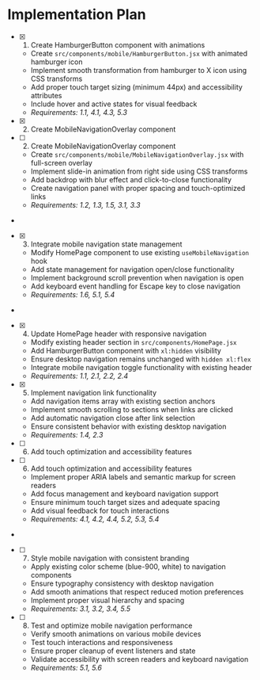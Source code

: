 # Implementation Plan

- [x] 1. Create HamburgerButton component with animations





  - Create `src/components/mobile/HamburgerButton.jsx` with animated hamburger icon
  - Implement smooth transformation from hamburger to X icon using CSS transforms
  - Add proper touch target sizing (minimum 44px) and accessibility attributes
  - Include hover and active states for visual feedback
  - _Requirements: 1.1, 4.1, 4.3, 5.3_
- [x] 2. Create MobileNavigationOverlay component




- [ ] 2. Create MobileNavigationOverlay component

  - Create `src/components/mobile/MobileNavigationOverlay.jsx` with full-screen overlay
  - Implement slide-in animation from right side using CSS transforms
  - Add backdrop with blur effect and click-to-close functionality
  - Create navigation panel with proper spacing and touch-optimized links
  - _Requirements: 1.2, 1.3, 1.5, 3.1, 3.3_
-

- [x] 3. Integrate mobile navigation state management





  - Modify HomePage component to use existing `useMobileNavigation` hook
  - Add state management for navigation open/close functionality
  - Implement background scroll prevention when navigation is open
  - Add keyboard event handling for Escape key to close navigation
  - _Requirements: 1.6, 5.1, 5.4_
-

- [x] 4. Update HomePage header with responsive navigation




  - Modify existing header section in `src/components/HomePage.jsx`
  - Add HamburgerButton component with `xl:hidden` visibility
  - Ensure desktop navigation remains unchanged with `hidden xl:flex`
  - Integrate mobile navigation toggle functionality with existing header
  - _Requirements: 1.1, 2.1, 2.2, 2.4_

- [x] 5. Implement navigation link functionality





  - Add navigation items array with existing section anchors
  - Implement smooth scrolling to sections when links are clicked
  - Add automatic navigation close after link selection
  - Ensure consistent behavior with existing desktop navigation
  - _Requirements: 1.4, 2.3_
- [ ] 6. Add touch optimization and accessibility features



- [ ] 6. Add touch optimization and accessibility features

  - Implement proper ARIA labels and semantic markup for screen readers
  - Add focus management and keyboard navigation support
  - Ensure minimum touch target sizes and adequate spacing
  - Add visual feedback for touch interactions
  - _Requirements: 4.1, 4.2, 4.4, 5.2, 5.3, 5.4_
-

- [ ] 7. Style mobile navigation with consistent branding



  - Apply existing color scheme (blue-900, white) to navigation components
  - Ensure typography consistency with desktop navigation
  - Add smooth animations that respect reduced motion preferences
  - Implement proper visual hierarchy and spacing
  - _Requirements: 3.1, 3.2, 3.4, 5.5_




- [ ] 8. Test and optimize mobile navigation performance

  - Verify smooth animations on various mobile devices
  - Test touch interactions and responsiveness
  - Ensure proper cleanup of event listeners and state
  - Validate accessibility with screen readers and keyboard navigation
  - _Requirements: 5.1, 5.6_